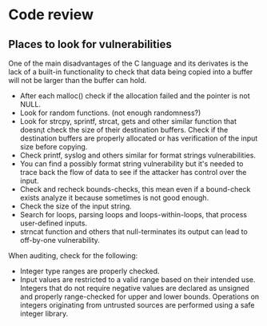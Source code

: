 # Code review
## Places to look for vulnerabilities

One of the main disadvantages of the C language and its derivates is the lack of a built-in functionality to check that data being copied into a buffer will not be larger than the buffer can hold.

- After each malloc() check if the allocation failed and the pointer is not NULL.
- Look for random functions. (not enough randomness?)
- Look for strcpy, sprintf, strcat, gets and other similar function that doesn¡t check the size of their destination buffers. Check if the destination buffers are properly allocated or has verification of the input size before copying.
- Check printf, syslog and others similar for format strings vulnerabilities.
- You can find a possibly format string vulnerability but it's needed to trace back the flow of data to see if the attacker has control over the input.
- Check and recheck bounds-checks, this mean even if a bound-check exists analyze it because sometimes is not good enough.
- Check the size of the input string.
- Search for loops, parsing loops and loops-within-loops, that process user-defined inputs.
- strncat function and others that null-terminates its output can lead to off-by-one vulnerability.

When auditing, check for the following:
- Integer type ranges are properly checked.
- Input values are restricted to a valid range based on their intended use.
Integers that do not require negative values are declared as unsigned and properly range-checked for upper and lower bounds.
Operations on integers originating from untrusted sources are performed using a safe integer library.
